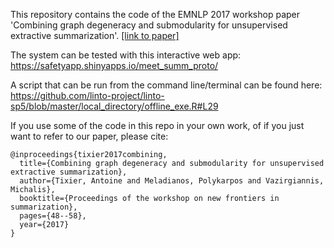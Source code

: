This repository contains the code of the EMNLP 2017 workshop paper 'Combining graph degeneracy and submodularity for unsupervised extractive summarization'. [[link to paper]](https://www.researchgate.net/publication/322587935_Combining_Graph_Degeneracy_and_Submodularity_for_Unsupervised_Extractive_Summarization.)

The system can be tested with this interactive web app: https://safetyapp.shinyapps.io/meet_summ_proto/

A script that can be run from the command line/terminal can be found here: https://github.com/linto-project/linto-sp5/blob/master/local_directory/offline_exe.R#L29


If you use some of the code in this repo in your own work, of if you just want to refer to our paper, please cite:

```
@inproceedings{tixier2017combining,
  title={Combining graph degeneracy and submodularity for unsupervised extractive summarization},
  author={Tixier, Antoine and Meladianos, Polykarpos and Vazirgiannis, Michalis},
  booktitle={Proceedings of the workshop on new frontiers in summarization},
  pages={48--58},
  year={2017}
}
```

